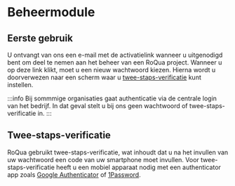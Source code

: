 # Beheermodule

## Eerste gebruik

U ontvangt van ons een e-mail met de activatielink wanneer u uitgenodigd bent
om deel te nemen aan het beheer van een RoQua project. Wanneer u op deze link
klikt, moet u een nieuw wachtwoord kiezen. Hierna wordt u doorverwezen naar
een scherm waar u [twee-staps-verificatie](#twee-staps-verificatie) kunt instellen.

:::info
Bij sommmige organisaties gaat authenticatie via de centrale login van het bedrijf. In dat geval stelt u bij ons geen wachtwoord of twee-staps-verificatie in.
:::

## Twee-staps-verificatie

RoQua gebruikt twee-staps-verificatie, wat inhoudt dat u na het invullen van uw
wachtwoord een code van uw smartphone moet invullen. Voor twee-staps-verificatie heeft u een mobiel apparaat nodig met een
authenticator app zoals [Google Authenticator](https://support.google.com/accounts/answer/1066447?hl=nl)
of [1Password](https://1password.com/pricing/).

